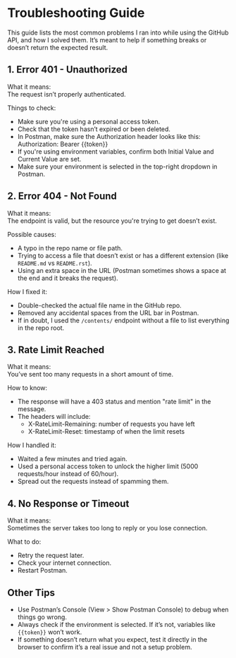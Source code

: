 # Troubleshooting Guide

This guide lists the most common problems I ran into while using the GitHub API, and how I solved them. It’s meant to help if something breaks or doesn’t return the expected result.

## 1. Error 401 - Unauthorized

What it means:  
The request isn’t properly authenticated.

Things to check:
- Make sure you're using a personal access token.
- Check that the token hasn’t expired or been deleted.
- In Postman, make sure the Authorization header looks like this:  
  Authorization: Bearer {{token}}
- If you're using environment variables, confirm both Initial Value and Current Value are set.
- Make sure your environment is selected in the top-right dropdown in Postman.

## 2. Error 404 - Not Found

What it means:  
The endpoint is valid, but the resource you're trying to get doesn’t exist.

Possible causes:
- A typo in the repo name or file path.
- Trying to access a file that doesn’t exist or has a different extension (like `README.md` vs `README.rst`).
- Using an extra space in the URL (Postman sometimes shows a space at the end and it breaks the request).

How I fixed it:
- Double-checked the actual file name in the GitHub repo.
- Removed any accidental spaces from the URL bar in Postman.
- If in doubt, I used the `/contents/` endpoint without a file to list everything in the repo root.

## 3. Rate Limit Reached

What it means:  
You’ve sent too many requests in a short amount of time.

How to know:
- The response will have a 403 status and mention "rate limit" in the message.
- The headers will include:  
  - X-RateLimit-Remaining: number of requests you have left  
  - X-RateLimit-Reset: timestamp of when the limit resets

How I handled it:
- Waited a few minutes and tried again.
- Used a personal access token to unlock the higher limit (5000 requests/hour instead of 60/hour).
- Spread out the requests instead of spamming them.

## 4. No Response or Timeout

What it means:  
Sometimes the server takes too long to reply or you lose connection.

What to do:
- Retry the request later.
- Check your internet connection.
- Restart Postman.

## Other Tips

- Use Postman’s Console (View > Show Postman Console) to debug when things go wrong.
- Always check if the environment is selected. If it’s not, variables like `{{token}}` won’t work.
- If something doesn’t return what you expect, test it directly in the browser to confirm it’s a real issue and not a setup problem.

